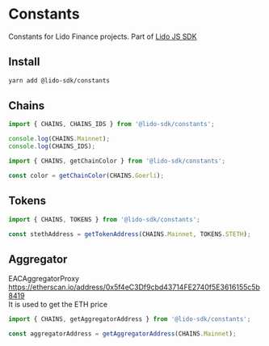 # Constants

Constants for Lido Finance projects.
Part of [Lido JS SDK](https://github.com/lidofinance/lido-js-sdk/#readme)

## Install

```bash
yarn add @lido-sdk/constants
```

## Chains

```ts
import { CHAINS, CHAINS_IDS } from '@lido-sdk/constants';

console.log(CHAINS.Mainnet);
console.log(CHAINS_IDS);
```

```ts
import { CHAINS, getChainColor } from '@lido-sdk/constants';

const color = getChainColor(CHAINS.Goerli);
```

## Tokens

```ts
import { CHAINS, TOKENS } from '@lido-sdk/constants';

const stethAddress = getTokenAddress(CHAINS.Mainnet, TOKENS.STETH);
```

## Aggregator

EACAggregatorProxy https://etherscan.io/address/0x5f4eC3Df9cbd43714FE2740f5E3616155c5b8419  
It is used to get the ETH price

```ts
import { CHAINS, getAggregatorAddress } from '@lido-sdk/constants';

const aggregatorAddress = getAggregatorAddress(CHAINS.Mainnet);
```
